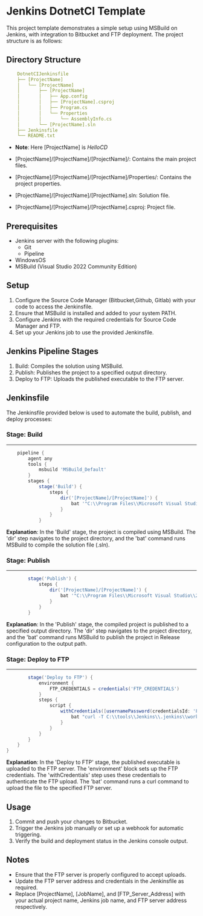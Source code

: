 # Jenkins DotnetCI Template

This project template demonstrates a simple setup using MSBuild on Jenkins, with integration to Bitbucket and FTP deployment. The project structure is as follows:

## Directory Structure

```yaml
    DotnetCIJenkinsfile
    ├── [ProjectName]
    │   └── [ProjectName]
    │       ├── [ProjectName]
    │       │   ├── App.config
    │       │   ├── [ProjectName].csproj
    │       │   ├── Program.cs
    │       │   └── Properties
    │       │       └── AssemblyInfo.cs
    │       └── [ProjectName].sln
    ├── Jenkinsfile
    └── README.txt
```

* **Note**: Here [ProjectName] is *HelloCD*

* [ProjectName]/[ProjectName]/[ProjectName]/: Contains the main project files.
* [ProjectName]/[ProjectName]/[ProjectName]/Properties/: Contains the project properties.
* [ProjectName]/[ProjectName]/[ProjectName].sln: Solution file.
* [ProjectName]/[ProjectName]/[ProjectName].csproj: Project file.

## Prerequisites

* Jenkins server with the following plugins:
  * Git
  * Pipeline
* WindowsOS
* MSBuild (Visual Studio 2022 Community Edition)

## Setup

1. Configure the Source Code Manager (Bitbucket,Github, Gitlab) with your code to access the Jenkinsfile.
2. Ensure that MSBuild is installed and added to your system PATH.
3. Configure Jenkins with the required credentials for Source Code Manager and FTP.
4. Set up your Jenkins job to use the provided Jenkinsfile.

## Jenkins Pipeline Stages

1. Build: Compiles the solution using MSBuild.
2. Publish: Publishes the project to a specified output directory.
3. Deploy to FTP: Uploads the published executable to the FTP server.

## Jenkinsfile

The Jenkinsfile provided below is used to automate the build, publish, and deploy processes:

### Stage: Build

-----------------

```groovy
    pipeline {
        agent any
        tools {
            msbuild 'MSBuild_Default'
        }
        stages {
            stage('Build') {
                steps {
                    dir('[ProjectName]/[ProjectName]') {
                        bat '"C:\\Program Files\\Microsoft Visual Studio\\2022\\Community\\MSBuild\\Current\\Bin\\MSBuild.exe" /t:Build [ProjectName].sln'
                    }
                }
            }
```

**Explanation**:
In the 'Build' stage, the project is compiled using MSBuild. The 'dir' step navigates to the project directory, and the 'bat' command runs MSBuild to compile the solution file (.sln).

### Stage: Publish

-----------------

```groovy
        stage('Publish') {
            steps {
                dir('[ProjectName]/[ProjectName]') {
                    bat '"C:\\Program Files\\Microsoft Visual Studio\\2022\\Community\\MSBuild\\Current\\Bin\\MSBuild.exe" /t:Publish /p:Configuration=Release /p:OutputPath=..\\publish'
                }
            }
        }
```

**Explanation**:
In the 'Publish' stage, the compiled project is published to a specified output directory. The 'dir' step navigates to the project directory, and the 'bat' command runs MSBuild to publish the project in Release configuration to the output path.

### Stage: Deploy to FTP

-----------------

```groovy
        stage('Deploy to FTP') {
            environment {
                FTP_CREDENTIALS = credentials('FTP_CREDENTIALS')
            }
            steps {
                script {
                    withCredentials([usernamePassword(credentialsId: 'FTP_CREDENTIALS', usernameVariable: 'FTP_USERNAME', passwordVariable: 'FTP_PASSWORD')]) {
                        bat "curl -T C:\\tools\\Jenkins\\.jenkins\\workspace\\[JobName]\\[ProjectName]\\[ProjectName]\\publish\\[ProjectName].exe -u %FTP_USERNAME%:%FTP_PASSWORD% ftp://[FTP_Server_Address]/"
                    }
                }
            }
        }
    }
}
```

**Explanation**:
In the 'Deploy to FTP' stage, the published executable is uploaded to the FTP server. The 'environment' block sets up the FTP credentials. The 'withCredentials' step uses these credentials to authenticate the FTP upload. The 'bat' command runs a curl command to upload the file to the specified FTP server.

## Usage

1. Commit and push your changes to Bitbucket.
2. Trigger the Jenkins job manually or set up a webhook for automatic triggering.
3. Verify the build and deployment status in the Jenkins console output.

## Notes

* Ensure that the FTP server is properly configured to accept uploads.
* Update the FTP server address and credentials in the Jenkinsfile as required.
* Replace [ProjectName], [JobName], and [FTP_Server_Address] with your actual project name, Jenkins job name, and FTP server address respectively.
